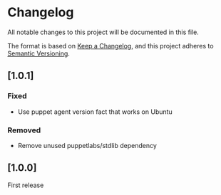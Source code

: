 # Changelog

All notable changes to this project will be documented in this file.

The format is based on [Keep a Changelog](https://keepachangelog.com/en/1.0.0/),
and this project adheres to [Semantic Versioning](https://semver.org/spec/v2.0.0.html).

## [1.0.1]

### Fixed
- Use puppet agent version fact that works on Ubuntu
### Removed
- Remove unused puppetlabs/stdlib dependency

## [1.0.0]

First release
